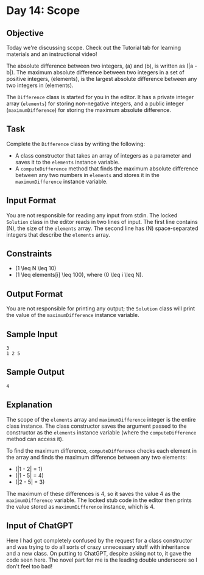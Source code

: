 # Day 14: Scope

## Objective

Today we're discussing scope. Check out the Tutorial tab for learning materials and an instructional video!

The absolute difference between two integers, \(a\) and \(b\), is written as \(|a - b|\). The maximum absolute difference between two integers in a set of positive integers, \(elements\), is the largest absolute difference between any two integers in \(elements\).

The `Difference` class is started for you in the editor. It has a private integer array (`elements`) for storing non-negative integers, and a public integer (`maximumDifference`) for storing the maximum absolute difference.

## Task

Complete the `Difference` class by writing the following:

- A class constructor that takes an array of integers as a parameter and saves it to the `elements` instance variable.
- A `computeDifference` method that finds the maximum absolute difference between any two numbers in `elements` and stores it in the `maximumDifference` instance variable.

## Input Format

You are not responsible for reading any input from stdin. The locked `Solution` class in the editor reads in two lines of input. The first line contains \(N\), the size of the `elements` array. The second line has \(N\) space-separated integers that describe the `elements` array.

## Constraints

- \(1 \leq N \leq 10\)
- \(1 \leq elements[i] \leq 100\), where \(0 \leq i \leq N\).

## Output Format

You are not responsible for printing any output; the `Solution` class will print the value of the `maximumDifference` instance variable.

## Sample Input

```
3
1 2 5
```

## Sample Output

```
4
```

## Explanation

The scope of the `elements` array and `maximumDifference` integer is the entire class instance. The class constructor saves the argument passed to the constructor as the `elements` instance variable (where the `computeDifference` method can access it).

To find the maximum difference, `computeDifference` checks each element in the array and finds the maximum difference between any two elements: 

- \(|1 - 2| = 1\)
- \(|1 - 5| = 4\)
- \(|2 - 5| = 3\)

The maximum of these differences is 4, so it saves the value 4 as the `maximumDifference` variable. The locked stub code in the editor then prints the value stored as `maximumDifference` instance, which is 4.


## Input of ChatGPT

Here I had got completely confused by the request for a class constructor and was trying to do all sorts of crazy unnecessary stuff with inheritance and a new class. On putting to ChatGPT, despite asking not to, it gave the code seen here. The novel part for me is the leading double underscore so I don't feel too bad!